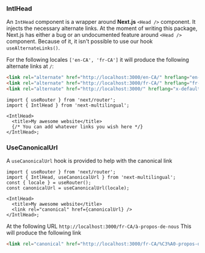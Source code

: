 ### IntlHead

An `IntHead` component is a wrapper around **Next.js**
`<Head />` component. It injects the necessary alternate links.
At the moment of writing this package, Next.js has either a bug or an undocumented feature around `<Head />`
component. Because of it, it isn't possible to use our hook `useAlternateLinks()`.

For the following locales `['en-CA', 'fr-CA']` it will produce the following alternate links at `/`:

```html
<link rel="alternate" href="http://localhost:3000/en-CA/" hreflang="en-CA" />
<link rel="alternate" href="http://localhost:3000/fr-CA/" hreflang="fr-CA" />
<link rel="alternate" href="http://localhost:3000/" hreflang="x-default" />
```

```tsx
import { useRouter } from 'next/router';
import { IntlHead } from 'next-multilingual';

<IntlHead>
  <title>My awesome website</title>
  {/* You can add whatever links you wish here */}
</IntlHead>;
```

### UseCanonicalUrl

A `useCanonicalUrl` hook is provided to help with the canonical link

```tsx
import { useRouter } from 'next/router';
import { IntlHead, useCanonicalUrl } from 'next-multilingual';
const { locale } = useRouter();
const canonicalUrl = useCanonicalUrl(locale);

<IntlHead>
  <title>My awesome website</title>
  <link rel="canonical" href={canonicalUrl} />
</IntlHead>;
```

At the following URL `http://localhost:3000/fr-CA/à-propos-de-nous` This will produce the following link

```html
<link rel="canonical" href="http://localhost:3000/fr-CA/%C3%A0-propos-de-nous" />
```
